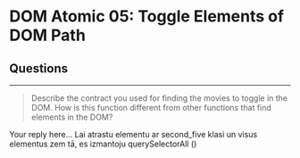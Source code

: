 # DOM Atomic 05: Toggle Elements of DOM Path

## Questions

---

> Describe the contract you used for finding the movies to toggle in the DOM. How is this function different from other functions that find elements in the DOM?

Your reply here... Lai atrastu elementu ar second_five klasi un visus elementus zem tā, es izmantoju querySelectorAll ()